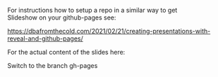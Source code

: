 For instructions how to setup a repo in a similar way to get   
Slideshow on your github-pages see:  

https://dbafromthecold.com/2021/02/21/creating-presentations-with-reveal-and-github-pages/


For the actual content of the slides here:  

Switch to the branch gh-pages


